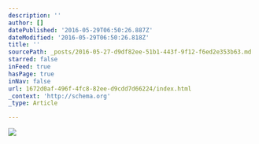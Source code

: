```yaml
---
description: ''
author: []
datePublished: '2016-05-29T06:50:26.887Z'
dateModified: '2016-05-29T06:50:26.818Z'
title: ''
sourcePath: _posts/2016-05-27-d9df82ee-51b1-443f-9f12-f6ed2e353b63.md
starred: false
inFeed: true
hasPage: true
inNav: false
url: 1672d0af-496f-4fc8-82ee-d9cdd7d66224/index.html
_context: 'http://schema.org'
_type: Article

---
```

![](https://the-grid-user-content.s3-us-west-2.amazonaws.com/afbd02d7-54c1-4030-a6cf-6f32fbbaa673.jpg)